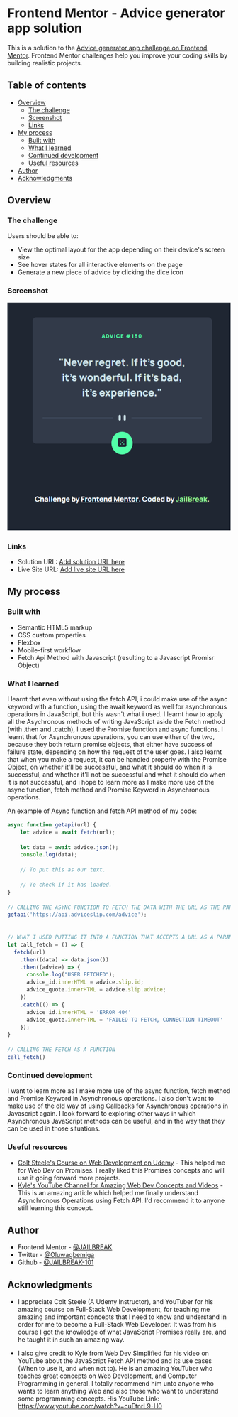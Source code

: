 # Frontend Mentor - Advice generator app solution

This is a solution to the [Advice generator app challenge on Frontend Mentor](https://www.frontendmentor.io/challenges/advice-generator-app-QdUG-13db). Frontend Mentor challenges help you improve your coding skills by building realistic projects.

## Table of contents

- [Overview](#overview)
  - [The challenge](#the-challenge)
  - [Screenshot](#screenshot)
  - [Links](#links)
- [My process](#my-process)
  - [Built with](#built-with)
  - [What I learned](#what-i-learned)
  - [Continued development](#continued-development)
  - [Useful resources](#useful-resources)
- [Author](#author)
- [Acknowledgments](#acknowledgments)


## Overview


### The challenge

Users should be able to:

- View the optimal layout for the app depending on their device's screen size
- See hover states for all interactive elements on the page
- Generate a new piece of advice by clicking the dice icon

### Screenshot
![](My_solution.png)

### Links

- Solution URL: [Add solution URL here](https://your-solution-url.com)
- Live Site URL: [Add live site URL here](https://genix-advice-generator.netlify.app/)

## My process

### Built with

- Semantic HTML5 markup
- CSS custom properties
- Flexbox
- Mobile-first workflow
- Fetch Api Method with Javascript (resulting to a Javascript Promisr Object) 



### What I learned

I learnt that even without using the fetch API, i could make use of the async keyword with a function, using the await keyword as well for asynchronous operations in JavaScript, but this wasn't what i used. I learnt how to apply all the Asychronous methods of writing JavaScript aside the Fetch method (with .then and .catch), I used the Promise function and async functions. I learnt that for Asynchronous operations, you can use either of the two, because they both return promise objects, that either have success of failure state, depending on how the request of the user goes. I also learnt that when you make a request, it can be handled properly with the Promise Object, on whether it'll be successful, and what it should do when it is successful, and whether it'll not be successful and what it should do when it is not successful, and i hope to learn more as I make more use of the async function, fetch method and Promise Keyword in Asynchronous operations.

An example of Async function and fetch API method of my code: 
```js
async function getapi(url) {
    let advice = await fetch(url);

    let data = await advice.json();
    console.log(data);

    // To put this as our text.

    // To check if it has loaded.
}

// CALLING THE ASYNC FUNCTION TO FETCH THE DATA WITH THE URL AS THE PARAMETER (argument).
getapi('https://api.adviceslip.com/advice');


// WHAT I USED PUTTING IT INTO A FUNCTION THAT ACCEPTS A URL AS A PARAMETER (argument), from the user.
let call_fetch = () => {
  fetch(url)
    .then((data) => data.json())
    .then((advice) => {
      console.log("USER FETCHED");
      advice_id.innerHTML = advice.slip.id;
      advice_quote.innerHTML = advice.slip.advice;
    })
    .catch(() => {
      advice_id.innerHTML = 'ERROR 404'
      advice_quote.innerHTML = 'FAILED TO FETCH, CONNECTION TIMEOUT'
    });
}

// CALLING THE FETCH AS A FUNCTION
call_fetch()

```

### Continued development

I want to learn more as I make more use of the async function, fetch method and Promise Keyword in Asynchronous operations.
I also don't want to make use of the old way of using Callbacks for Asynchronous operations in Javascript again. 
I look forward to exploring other ways in which Asynchronous JavaScript methods can be useful, and in the way that they can be used in those situations.

### Useful resources

- [Colt Steele's Course on Web Development on Udemy](https://www.udemy.com/course/the-web-developer-bootcamp/learn/lecture/22051340) - This helped me for Web Dev on Promises. I really liked this Promises concepts and will use it going forward more projects.
- [Kyle's YouTube Channel for Amazing Web Dev Concepts and Videos](https://www.youtube.com/watch?v=cuEtnrL9-H0) - This is an amazing article which helped me finally understand Asynchronous Operations using Fetch API. I'd recommend it to anyone still learning this concept.

## Author

- Frontend Mentor - [@JAILBREAK](https://www.frontendmentor.io/profile/JAILBREAK-101)
- Twitter - [@Oluwagbemiga](https://www.twitter.com/GenixTech1)
- Github - [@JAILBREAK-101](https://github.com/JAILBREAK-101)


## Acknowledgments

- I appreciate Colt Steele (A Udemy Instructor), and YouTuber for his amazing course on Full-Stack Web Development, for teaching me amazing and important concepts that I need to know and understand in order for me to become a Full-Stack Web Developer. It was from his course I got the knowledge of what JavaScript Promises really are, and he taught it in such an amazing way. 

- I also give credit to Kyle from Web Dev Simplified for his video on YouTube about the JavaScript Fetch API method and its use cases (When to use it, and when not to). He is an amazing YouTuber who teaches great concepts on Web Development, and Computer Programming in general. I totally recommend him unto anyone who wants to learn anything Web and also those who want to understand some programming concepts.
His YouTube Link: https://www.youtube.com/watch?v=cuEtnrL9-H0